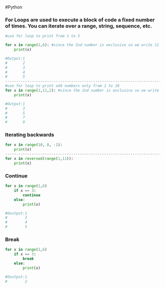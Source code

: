 #Python 
### For Loops are used to execute a block of code a fixed number of times. You can iterate over a range, string, sequence, etc.
```python
#use for loop to print from 1 to 5

for x in range(1,6): #since the 2nd number is exclusive so we write 11 
	print(x)

#Output:1
#       2
#       3
#       4
#       5
---------------------------------------------------------------------------------
#use for loop to print odd numbers only from 1 to 10
for x in range(1,11,2): #since the 2nd number is exclusive so we write 11 
	print(x)

#Output:1
#       3
#       5
#       7
#       9
```

### Iterating backwards
```python
for x in range(10, 0, -1):
	print(x)
---------------------------------------------------------------------------------
for x in reversed(range(1,11)): 
	print(x)
```

### Continue
```python
for x in range(1,6)
	if x == 3:
		continue
	else:
		print(x)

#Ouutput:1
#        2
#        4
#        5
```

### Break
```python
for x in range(1,6)
	if x == 3:
		break
	else:
		print(x)

#Ouutput:1
#        2
```